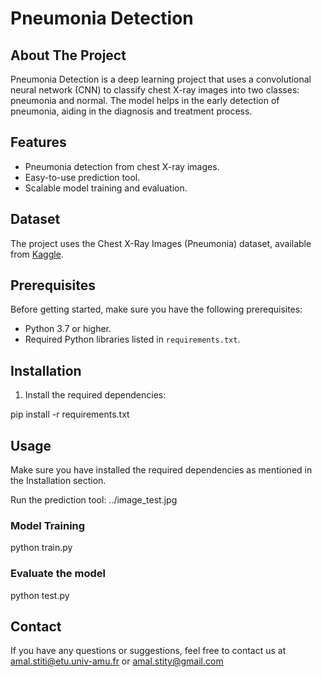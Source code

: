 # Pneumonia Detection

## About The Project

Pneumonia Detection is a deep learning project that uses a convolutional neural network (CNN) to classify chest X-ray images into two classes: pneumonia and normal. The model helps in the early detection of pneumonia, aiding in the diagnosis and treatment process.

## Features

- Pneumonia detection from chest X-ray images.
- Easy-to-use prediction tool.
- Scalable model training and evaluation.

## Dataset

The project uses the Chest X-Ray Images (Pneumonia) dataset, available from [Kaggle](https://www.kaggle.com/paultimothymooney/chest-xray-pneumonia).

## Prerequisites

Before getting started, make sure you have the following prerequisites:

- Python 3.7 or higher.
- Required Python libraries listed in `requirements.txt`.

## Installation

1. Install the required dependencies:

pip install -r requirements.txt

## Usage

Make sure you have installed the required dependencies as mentioned in the Installation section.

Run the prediction tool: ../image_test.jpg

### Model Training

python train.py

### Evaluate the model 

python test.py

## Contact

If you have any questions or suggestions, feel free to contact us at amal.stiti@etu.univ-amu.fr or amal.stity@gmail.com

